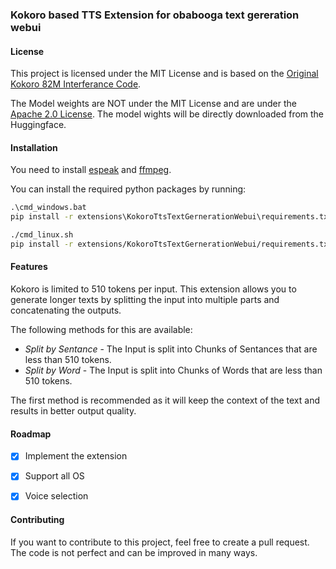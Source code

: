 ### Kokoro based TTS Extension for obabooga text gereration webui

#### License
This project is licensed under the MIT License and is based on the [Original Kokoro 82M Interferance Code](https://huggingface.co/hexgrad/Kokoro-82M).

The Model weights are NOT under the MIT License and are under the [Apache 2.0 License](https://huggingface.co/hexgrad/Kokoro-82M). The model wights will be directly downloaded from the Huggingface.

#### Installation
You need to install [espeak](https://github.com/espeak-ng/espeak-ng/releases) and [ffmpeg](https://ffmpeg.org/download.html).


You can install the required python packages by running:
```cmd
.\cmd_windows.bat
pip install -r extensions\KokoroTtsTextGernerationWebui\requirements.txt
```

```bash
./cmd_linux.sh
pip install -r extensions/KokoroTtsTextGernerationWebui/requirements.txt
```


#### Features

Kokoro is limited to 510 tokens per input. This extension allows you to generate longer texts by splitting the input into multiple parts and concatenating the outputs.

The following methods for this are available:

- *Split by Sentance* - The Input is split into Chunks of Sentances that are less than 510 tokens.
- *Split by Word* - The Input is split into Chunks of Words that are less than 510 tokens.

The first method is recommended as it will keep the context of the text and results in better output quality.

#### Roadmap
- [x] Implement the extension
- [x] Support all OS
- [x] Voice selection


#### Contributing
If you want to contribute to this project, feel free to create a pull request.
The code is not perfect and can be improved in many ways.
